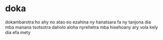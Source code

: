 # doka
dokambarotra ho ahy no atao eo
ezahina ny hanatsara fa ny tanjona dia mba manana tsotsotra daholo aloha nyrehetra mba hisehoany ary vola kely dia efa mety
